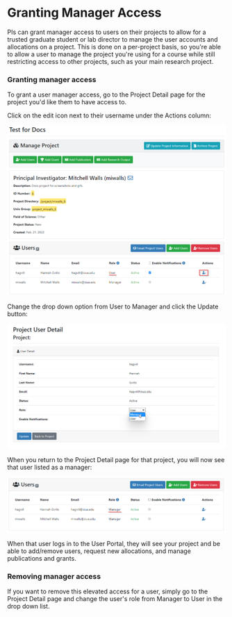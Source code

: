 # Granting Manager Access

PIs can grant manager access to users on their projects to allow for a trusted graduate student or lab director to manage the user accounts and allocations on a project. This is done on a per-project basis, so you're able to allow a user to manage the project you're using for a course while still restricting access to other projects, such as your main research project.

### Granting manager access

To grant a user manager access, go to the Project Detail page for the project you'd like them to have access to.

Click on the edit icon next to their username under the Actions column:

![Modify User Status](_media/project_and_allocation_management/modify_user_button.png)

Change the drop down option from User to Manager and click the Update button:

![Modify Manager Status](_media/project_and_allocation_management/modify_manager_status.png)

When you return to the Project Detail page for that project, you will now see that user listed as a manager:

![Manager User Status](_media/project_and_allocation_management/manager_user_status.png)

When that user logs in to the User Portal, they will see your project and be able to add/remove users, request new allocations, and manage publications and grants.

### Removing manager access

If you want to remove this elevated access for a user, simply go to the Project Detail page and change the user's role from Manager to User in the drop down list.

